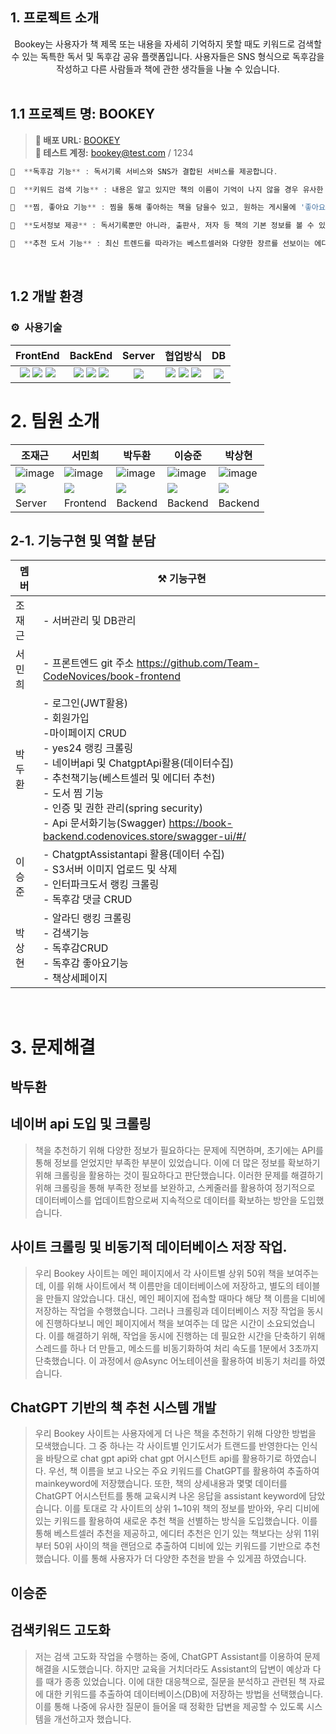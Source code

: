 ## 1. 프로젝트 소개

<div align="center">
Bookey는 사용자가 책 제목 또는 내용을 자세히 기억하지 못할 때도 키워드로 검색할 수 있는 독특한 독서 및 독후감 공유 플랫폼입니다. 사용자들은 SNS 형식으로 독후감을 작성하고 다른 사람들과 책에 관한 생각들을 나눌 수 있습니다.
</div>
<br>


## 1.1 프로젝트 명: BOOKEY

> **🔗 배포 URL:** [BOOKEY](https://book.codenovices.store) <br />
**🔗 테스트 계정:** bookey@test.com / 1234
```jsx
📕  **독후감 기능** : 독서기록 서비스와 SNS가 결합된 서비스를 제공합니다.

📗  **키워드 검색 기능** : 내용은 알고 있지만 책의 이름이 기억이 나지 않을 경우 유사한 단어를 추적해 책을 찾아줍니다.

📒  **찜, 좋아요 기능** : 찜을 통해 좋아하는 책을 담을수 있고, 원하는 게시물에 '좋아요'를 누르거나 댓글을 등록할 수 있습니다.

📙  **도서정보 제공** : 독서기록뿐만 아니라, 출판사, 저자 등 책의 기본 정보를 볼 수 있는 기능이 있습니다.

📒  **추천 도서 기능** : 최신 트렌드를 따라가는 베스트셀러와 다양한 장르를 선보이는 에디터 추천 책을 소개하여 사용자들이 검색으로 소비하는 불필요한 시간을 절약할 수 있습니다. 
```
<br>

## 1.2 개발 환경

### ⚙️   사용기술 
| FrontEnd | BackEnd | Server | 협업방식 | DB |
| :----: | :----: | :----: | :----: |:----: |
| <img src="https://img.shields.io/badge/React-61DAFB?style=flat-square&logo=React&logoColor=black"> <img src="	https://img.shields.io/badge/Flutter-02569B?style=for-the-badge&logo=flutter&logoColor=white"> <img src="https://img.shields.io/badge/JavaScript-F7DF1E.svg?style=flat-square&logo=JavaScript&logoColor=black"> | <img src="https://img.shields.io/badge/REST API-000000?style=flat-square&logo=logoColor=white"> <img src="https://img.shields.io/badge/Java-ED8B00?style=for-the-badge&logo=openjdk&logoColor=white"> <img src="https://img.shields.io/badge/Spring-6DB33F?style=for-the-badge&logo=spring&logoColor=white"> | <img src="https://img.shields.io/badge/Amazon_AWS-232F3E?style=for-the-badge&logo=amazon-aws&logoColor=white"> | <img src="https://img.shields.io/badge/-Swagger-%23Clojure?style=for-the-badge&logo=swagger&logoColor=white"> <img src="https://img.shields.io/badge/GitHub-181717?style=flat-square&logo=GitHub&logoColor=white"> <img src="https://img.shields.io/badge/Discord-5865F2?style=flat-square&logo=Discord&logoColor=white"> | <img src="	https://img.shields.io/badge/MariaDB-003545?style=for-the-badge&logo=mariadb&logoColor=white"> | 


# 2. 팀원 소개
|조재근|서민희|박두환|이승준|박상현|
|---|---|---|---|---|
|![image]()|![image]()|![image]()|![image]()|![image]()|
|<a href="https://github.com/M0nk2y"><img src="https://img.shields.io/badge/GitHub-181717?style=flat&logo=GitHub&logoColor=white"/></a>|<a href="https://github.com/plant0303"><img src="https://img.shields.io/badge/GitHub-181717?style=flat&logo=GitHub&logoColor=white"/></a>|<a href="https://github.com/duhwan05"><img src="https://img.shields.io/badge/GitHub-181717?style=flat&logo=GitHub&logoColor=white"/></a>|<a href="https://github.com/seung-jun2"><img src="https://img.shields.io/badge/GitHub-181717?style=flat&logo=GitHub&logoColor=white"/></a>|<a href="https://github.com/psh980121"><img src="https://img.shields.io/badge/GitHub-181717?style=flat&logo=GitHub&logoColor=white"/></a>|
|Server|Frontend|Backend|Backend|Backend|

## 2-1. 기능구현 및 역할 분담

| 멤버 | ⚒️ 기능구현 |
|---|---|
| 조재근 | - 서버관리 및 DB관리 |
| 서민희 | - 프론트엔드 git 주소 https://github.com/Team-CodeNovices/book-frontend |
| 박두환 | - 로그인(JWT활용)<br> - 회원가입<br> -마이페이지 CRUD<br>  - yes24 랭킹 크롤링<br> - 네이버api 및 ChatgptApi활용(데이터수집)<br> - 추천책기능(베스트셀러 및 에디터 추천)<br> - 도서 찜 기능<br> - 인증 및 권한 관리(spring security)<br> - Api 문서화기능(Swagger) https://book-backend.codenovices.store/swagger-ui/#/ |
| 이승준 | - ChatgptAssistantapi 활용(데이터 수집)<br> - S3서버 이미지 업로드 및 삭제<br> - 인터파크도서 랭킹 크롤링<br> - 독후감 댓글 CRUD  |
| 박상현 | - 알라딘 랭킹 크롤링<br> - 검색기능<br> - 독후감CRUD<br> - 독후감 좋아요기능<br> - 책상세페이지<br> |


<br />

# 3. 문제해결

## 박두환 
## 네이버 api 도입 및 크롤링

>책을 추천하기 위해 다양한 정보가 필요하다는 문제에 직면하며, 초기에는 API를 통해 정보를 얻었지만 부족한 부분이 있었습니다. 
이에 더 많은 정보를 확보하기 위해 크롤링을 활용하는 것이 필요하다고 판단했습니다. 이러한 문제를 해결하기 위해 크롤링을 통해 부족한 정보를 보완하고, 
스케줄러를 활용하여 정기적으로 데이터베이스를 업데이트함으로써 지속적으로 데이터를 확보하는 방안을 도입했습니다.


## 사이트 크롤링 및 비동기적 데이터베이스 저장 작업.

>우리 Bookey 사이트는 메인 페이지에서 각 사이트별 상위 50위 책을 보여주는데, 이를 위해 사이트에서 책 이름만을 데이터베이스에 저장하고, 별도의 테이블을 만들지 않았습니다. 
대신, 메인 페이지에 접속할 때마다 해당 책 이름을 디비에 저장하는 작업을 수행했습니다. 그러나 크롤링과 데이터베이스 저장 작업을 동시에 진행하다보니 메인 페이지에서 책을 보여주는 데 
많은 시간이 소요되었습니다. 이를 해결하기 위해, 작업을 동시에 진행하는 데 필요한 시간을 단축하기 위해 스레드를 하나 더 만들고, 메소드를 비동기화하여 처리 속도를 1분에서 3초까지 단축했습니다. 
이 과정에서 @Async 어노테이션을 활용하여 비동기 처리를 하였습니다.


## ChatGPT 기반의 책 추천 시스템 개발

>우리 Bookey 사이트는 사용자에게 더 나은 책을 추천하기 위해 다양한 방법을 모색했습니다. 그 중 하나는 각 사이트별 인기도서가 트랜드를 반영한다는 인식을 바탕으로 chat gpt api와 chat gpt 어시스턴트 api를 활용하기로 하였습니다.
우선, 책 이름을 보고 나오는 주요 키워드를 ChatGPT를 활용하여 추출하여 mainkeyword에 저장했습니다. 또한, 책의 상세내용과 몇몇 데이터를 ChatGPT 어시스턴트를 통해 교육시켜 나온 응답을 assistant keyword에 담았습니다. 이를 토대로 
각 사이트의 상위 1~10위 책의 정보를 받아와, 우리 디비에 있는 키워드를 활용하여 새로운 추천 책을 선별하는 방식을 도입했습니다. 이를 통해 베스트셀러 추천을 제공하고, 에디터 추천은 인기 있는 책보다는 
상위 11위부터 50위 사이의 책을 랜덤으로 추출하여 디비에 있는 키워드를 기반으로 추천했습니다. 이를 통해 사용자가 더 다양한 추천을 받을 수 있게끔 하였습니다.



## 이승준  
## 검색키워드 고도화

>저는 검색 고도화 작업을 수행하는 중에, ChatGPT Assistant를 이용하여 문제 해결을 시도했습니다. 하지만 교육을 거치더라도 Assistant의 답변이 예상과 다를 때가 종종 있었습니다. 
이에 대한 대응책으로, 질문을 분석하고 관련된 책 자료에 대한 키워드를 추출하여 데이터베이스(DB)에 저장하는 방법을 선택했습니다. 이를 통해 나중에 유사한 질문이 들어올 때 
정확한 답변을 제공할 수 있도록 시스템을 개선하고자 했습니다.


